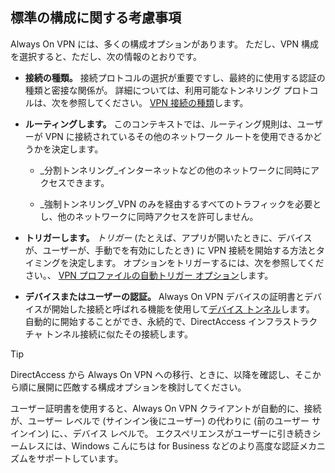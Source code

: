 ## <a name="standard-configuration-considerations"></a>標準の構成に関する考慮事項

Always On VPN には、多くの構成オプションがあります。 ただし、VPN 構成を選択すると、ただし、次の情報のとおりです。

-   **接続の種類。** 接続プロトコルの選択が重要ですし、最終的に使用する認証の種類と密接な関係が。 詳細については、利用可能なトンネリング プロトコルは、次を参照してください。 [VPN 接続の種類](https://docs.microsoft.com/windows/security/identity-protection/vpn/vpn-connection-type/)します。

-   **ルーティングします。** このコンテキストでは、ルーティング規則は、ユーザーが VPN に接続されているその他のネットワーク ルートを使用できるかどうかを決定します。

    -   _分割トンネリング_インターネットなどの他のネットワークに同時にアクセスできます。

    -   _強制トンネリング_VPN のみを経由するすべてのトラフィックを必要とし、他のネットワークに同時アクセスを許可しません。

-   **トリガーします。** _トリガー_ (たとえば、アプリが開いたときに、デバイスが、ユーザーが、手動でを有効にしたとき) に VPN 接続を開始する方法とタイミングを決定します。 オプションをトリガーするには、次を参照してください。、 [VPN プロファイルの自動トリガー オプション](https://docs.microsoft.com/windows/security/identity-protection/vpn/vpn-auto-trigger-profile/)します。

-   **デバイスまたはユーザーの認証。** Always On VPN デバイスの証明書とデバイスが開始した接続と呼ばれる機能を使用して[デバイス トンネル](https://docs.microsoft.com/windows-server/remote/remote-access/vpn/vpn-device-tunnel-config)します。 自動的に開始することができ、永続的で、DirectAccess インフラストラクチャ トンネル接続に似たその接続します。

>[!TIP]
>DirectAccess から Always On VPN への移行、ときに、以降を確認し、そこから順に展開に匹敵する構成オプションを検討してください。

ユーザー証明書を使用すると、Always On VPN クライアントが自動的に、接続が、ユーザー レベルで (サインイン後にユーザー) の代わりに (前のユーザー サインイン) に、、デバイス レベルで。 エクスペリエンスがユーザーに引き続きシームレスには、Windows こんにちは for Business などのより高度な認証メカニズムをサポートしています。